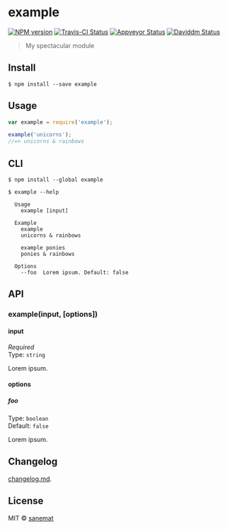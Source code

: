 # example

[![NPM version][npm-image]][npm-url] [![Travis-CI Status][travis-image]][travis-url] [![Appveyor Status][appveyor-image]][appveyor-url] [![Daviddm Status][daviddm-image]][daviddm-url]

> My spectacular module


## Install

```
$ npm install --save example
```


## Usage

```js
var example = require('example');

example('unicorns');
//=> unicorns & rainbows
```



## CLI

```
$ npm install --global example
```
```
$ example --help

  Usage
    example [input]

  Example
    example
    unicorns & rainbows

    example ponies
    ponies & rainbows

  Options
    --foo  Lorem ipsum. Default: false
```



## API

### example(input, [options])

#### input

*Required*  
Type: `string`

Lorem ipsum.

#### options

##### foo

Type: `boolean`  
Default: `false`

Lorem ipsum.


## Changelog

[changelog.md](./changelog.md).


## License

MIT © [sanemat](http://example.com)


[travis-url]: https://travis-ci.org/sanemat/example
[travis-image]: https://img.shields.io/travis/sanemat/example/master.svg?style=flat-square&label=travis
[appveyor-url]: https://ci.appveyor.com/project/sanemat/example/branch/master
[appveyor-image]: https://img.shields.io/appveyor/ci/sanemat/example/master.svg?style=flat-square&label=appveyor
[npm-url]: https://npmjs.org/package/example
[npm-image]: https://img.shields.io/npm/v/example.svg?style=flat-square
[daviddm-url]: https://david-dm.org/sanemat/example
[daviddm-image]: https://img.shields.io/david/sanemat/example.svg?style=flat-square
